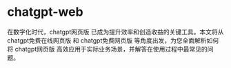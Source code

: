 # chatgpt-web
在数字化时代，chatgpt网页版 已成为提升效率和创造收益的关键工具。本文将从 chatgpt免费在线网页版 和 chatgpt免费网页版 等角度出发，为您全面解析如何将 chatgpt网页版 高效应用于实际业务场景，并解答在使用过程中最常见的问题。
